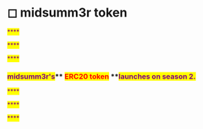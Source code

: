 # ◻ midsumm3r token

<mark style="color:purple;">****</mark>

<mark style="color:purple;">****</mark>

<mark style="color:purple;">****</mark>

### <mark style="color:purple;">**midsumm3r's**</mark>** **<mark style="color:red;">**ERC20 token**</mark>** **<mark style="color:purple;">**launches on season 2.**</mark>

<mark style="color:purple;">****</mark>

<mark style="color:purple;">****</mark>

<mark style="color:purple;">****</mark>

